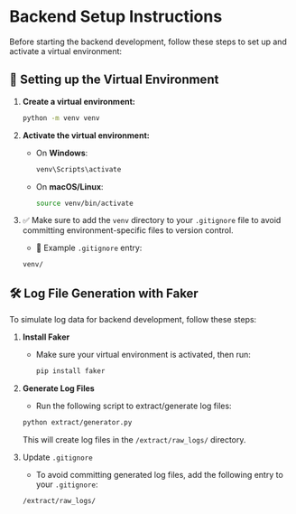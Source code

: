 # Backend Setup Instructions

Before starting the backend development, follow these steps to set up and activate a virtual environment:

## 🔧 Setting up the Virtual Environment

1. **Create a virtual environment:**
   ```bash
   python -m venv venv
   ```

2. **Activate the virtual environment:**

   - On **Windows**:
     ```bash
     venv\Scripts\activate
     ```

   - On **macOS/Linux**:
     ```bash
     source venv/bin/activate
     ```

3. ✅ Make sure to add the `venv` directory to your `.gitignore` file to avoid committing environment-specific files to version control.

    - 📄 Example `.gitignore` entry:
    ```
    venv/
    ```


## 🛠️ Log File Generation with Faker

To simulate log data for backend development, follow these steps:

1. **Install Faker**

    - Make sure your virtual environment is activated, then run:
      ```bash
      pip install faker
      ```

2. **Generate Log Files**

    - Run the following script to extract/generate log files:
    ```bash
    python extract/generator.py
    ```

    This will create log files in the `/extract/raw_logs/` directory.

3. Update `.gitignore`

    - To avoid committing generated log files, add the following entry to your `.gitignore`:
    ```
    /extract/raw_logs/
    ```

